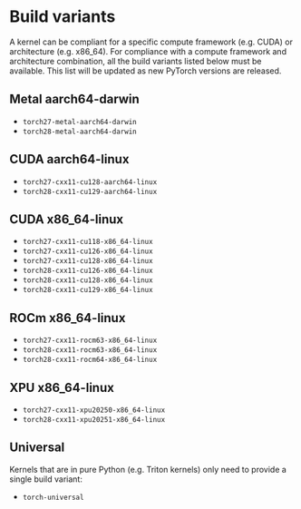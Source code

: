 # Build variants

A kernel can be compliant for a specific compute framework (e.g. CUDA) or
architecture (e.g. x86_64). For compliance with a compute framework and
architecture combination, all the build variants listed below must be
available. This list will be updated as new PyTorch versions are released.

## Metal aarch64-darwin

- `torch27-metal-aarch64-darwin`
- `torch28-metal-aarch64-darwin`

## CUDA aarch64-linux

- `torch27-cxx11-cu128-aarch64-linux`
- `torch28-cxx11-cu129-aarch64-linux`

## CUDA x86_64-linux

- `torch27-cxx11-cu118-x86_64-linux`
- `torch27-cxx11-cu126-x86_64-linux`
- `torch27-cxx11-cu128-x86_64-linux`
- `torch28-cxx11-cu126-x86_64-linux`
- `torch28-cxx11-cu128-x86_64-linux`
- `torch28-cxx11-cu129-x86_64-linux`

## ROCm x86_64-linux

- `torch27-cxx11-rocm63-x86_64-linux`
- `torch28-cxx11-rocm63-x86_64-linux`
- `torch28-cxx11-rocm64-x86_64-linux`

## XPU x86_64-linux

- `torch27-cxx11-xpu20250-x86_64-linux`
- `torch28-cxx11-xpu20251-x86_64-linux`

## Universal

Kernels that are in pure Python (e.g. Triton kernels) only need to provide
a single build variant:

- `torch-universal`
